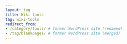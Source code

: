 ```yaml
---
layout: tag
title: Wiki tools
tag: wiki-tools
redirect_from:
- /category/tools/ # former WordPress site (renamed)
- /tag/blankpages/ # former WordPress site (merged)
---
```

